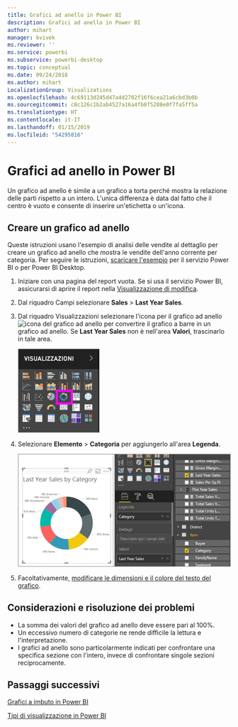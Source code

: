 ```yaml
---
title: Grafici ad anello in Power BI
description: Grafici ad anello in Power BI
author: mihart
manager: kvivek
ms.reviewer: ''
ms.service: powerbi
ms.subservice: powerbi-desktop
ms.topic: conceptual
ms.date: 09/24/2018
ms.author: mihart
LocalizationGroup: Visualizations
ms.openlocfilehash: 4c69113d245d47a4d2702f16f6cea21a6cbd3b0b
ms.sourcegitcommit: c8c126c1b2ab4527a16a4fb8f5208e0f7fa5ff5a
ms.translationtype: HT
ms.contentlocale: it-IT
ms.lasthandoff: 01/15/2019
ms.locfileid: "54295816"
---
```

# <a name="doughnut-charts-in-power-bi"></a>Grafici ad anello in Power BI
Un grafico ad anello è simile a un grafico a torta perché mostra la relazione delle parti rispetto a un intero. L'unica differenza è data dal fatto che il centro è vuoto e consente di inserire un'etichetta o un'icona.

## <a name="create-a-doughnut-chart"></a>Creare un grafico ad anello
Queste istruzioni usano l'esempio di analisi delle vendite al dettaglio per creare un grafico ad anello che mostra le vendite dell'anno corrente per categoria. Per seguire le istruzioni, [scaricare l'esempio](../sample-datasets.md) per il servizio Power BI o per Power BI Desktop.

1. Iniziare con una pagina del report vuota. Se si usa il servizio Power BI, assicurarsi di aprire il report nella [Visualizzazione di modifica](../service-interact-with-a-report-in-editing-view.md).

2. Dal riquadro Campi selezionare **Sales** \> **Last Year Sales**.  
   
3. Dal riquadro Visualizzazioni selezionare l'icona per il grafico ad anello ![icona del grafico ad anello](media/power-bi-visualization-doughnut-charts/power-bi-icon.png) per convertire il grafico a barre in un grafico ad anello. Se **Last Year Sales** non è nell'area **Valori**, trascinarlo in tale area.
     
   ![Riquadro di visualizzazione con grafico ad anello selezionato](media/power-bi-visualization-doughnut-charts/power-bi-doughnut-chart.png)

4. Selezionare **Elemento** \> **Categoria** per aggiungerlo all'area **Legenda**. 
     
    ![grafico ad anello accanto al riquadro Campi](media/power-bi-visualization-doughnut-charts/power-bi-doughnut-done.png)

5. Facoltativamente, [modificare le dimensioni e il colore del testo del grafico](power-bi-visualization-customize-title-background-and-legend.md). 

## <a name="considerations-and-troubleshooting"></a>Considerazioni e risoluzione dei problemi
* La somma dei valori del grafico ad anello deve essere pari al 100%.
* Un eccessivo numero di categorie ne rende difficile la lettura e l'interpretazione.
* I grafici ad anello sono particolarmente indicati per confrontare una specifica sezione con l'intero, invece di confrontare singole sezioni reciprocamente. 

## <a name="next-steps"></a>Passaggi successivi
[Grafici a imbuto in Power BI](power-bi-visualization-funnel-charts.md)

[Tipi di visualizzazione in Power BI](power-bi-visualization-types-for-reports-and-q-and-a.md)


